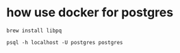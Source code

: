 # how use docker for postgres

```
brew install libpq
```

```
psql -h localhost -U postgres postgres
```



